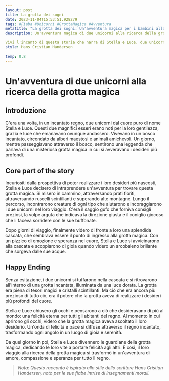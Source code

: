```yaml
---
layout: post
title: La grotta dei sogni
date: 2023-11-04T15:53:51.928279
tags: #Fiaba #Unicorni #GrottaMagica #Avventura
metatitle: "La grotta dei sogni: Un'avventura magica per i bambini alla scoperta di sé stessi"
description: Un'avventura magica di due unicorni alla ricerca della grotta dei desideri

Vivi l'incanto di questa storia che narra di Stella e Luce, due unicorni dal cuore puro che vivono in un bosco incantato. Attraverso prati fioriti, ruscelli scintillanti e alte montagne, i due amici intraprendono un'avventura alla ricerca di una misteriosa grotta magica in grado di realizzare i desideri più profondi. Lungo il loro cammino, incontrano creature straordinarie che li aiutano e li incoraggiano, imparando importanti lezioni di saggezza, direzione e gioia. Finalmente, quando trovano la grotta, scoprono che il suo vero potere risiede nella capacità di portare felicità e pace a tutto il regno. Un racconto ispirato alle fiabe di Hans Christian Andersen, che insegna l'amore, la compassione e la speranza. Un'avventura magica che trasformerà il cuore dei bambini.
style: Hans Cristian Handersen

temp: 0.8
---
```

# Un'avventura di due unicorni alla ricerca della grotta magica

## Introduzione

C'era una volta, in un incantato regno, due unicorni dal cuore puro di nome Stella e Luce. Questi due magnifici esseri erano noti per la loro gentilezza, grazia e luce che emanavano ovunque andassero. Vivevano in un bosco incantato, circondato da alberi maestosi e animali amichevoli. Un giorno, mentre passeggiavano attraverso il bosco, sentirono una leggenda che parlava di una misteriosa grotta magica in cui si avveravano i desideri più profondi.

## Core part of the story

Incuriositi dalla prospettiva di poter realizzare i loro desideri più nascosti, Stella e Luce decisero di intraprendere un'avventura per trovare questa grotta magica. Si misero in cammino, attraversando prati fioriti, attraversando ruscelli scintillanti e superando alte montagne. Lungo il percorso, incontrarono creature di ogni tipo che aiutarono e incoraggiarono i due unicorni nel loro viaggio. C'era il saggio gufo che forniva consigli preziosi, la volpe arguta che indicava la direzione giusta e il coniglio giocoso che li faceva sorridere con le sue buffonate.

Dopo giorni di viaggio, finalmente videro di fronte a loro una splendida cascata, che sembrava essere il punto di ingresso alla grotta magica. Con un pizzico di emozione e speranza nel cuore, Stella e Luce si avvicinarono alla cascata e scoppiarono di gioia quando videro un arcobaleno brillante che sorgeva dalle sue acque.

## Happy Ending

Senza esitazione, i due unicorni si tuffarono nella cascata e si ritrovarono all'interno di una grotta incantata, illuminata da una luce dorata. La grotta era piena di tesori magici e cristalli scintillanti. Ma ciò che era ancora più prezioso di tutto ciò, era il potere che la grotta aveva di realizzare i desideri più profondi del cuore.

Stella e Luce chiusero gli occhi e pensarono a ciò che desideravano di più al mondo: una felicità eterna per tutti gli abitanti del regno. Al momento in cui aprirono gli occhi, videro che la grotta magica aveva ascoltato il loro desiderio. Un'onda di felicità e pace si diffuse attraverso il regno incantato, trasformando ogni angolo in un luogo di gioia e serenità.

Da quel giorno in poi, Stella e Luce divennero le guardiane della grotta magica, dedicando le loro vite a portare felicità agli altri. E così, il loro viaggio alla ricerca della grotta magica si trasformò in un'avventura di amore, compassione e speranza per tutto il regno.

> _Nota: Questo racconto è ispirato allo stile dello scrittore Hans Cristian Handersen, noto per le sue fiabe intrise di insegnamenti morali._

        